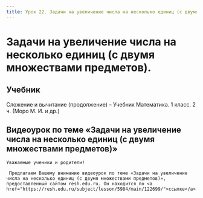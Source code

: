 ```yaml
---
title: Урок 22. Задачи на увеличение числа на несколько единиц (с двумя множествами предметов).
---
```


# Задачи на увеличение числа на несколько единиц (с двумя множествами предметов).

## Учебник

Сложение и вычитание (продолжение) – Учебник Математика. 1 класс. 2 ч. (Моро М. И. и др.)

## Видеоурок по теме «Задачи на увеличение числа на несколько единиц (с двумя множествами предметов)»

<p>
	Уважаемые ученики и родители!  
</p>
<p>
	 Предлагаем Вашему вниманию видеоурок по теме «Задачи на увеличение числа на несколько единиц (с двумя множествами предметов)», предоставленный сайтом resh.edu.ru. Он находится по <a href="https://resh.edu.ru/subject/lesson/5984/main/122699/">ссылке</a>.
</p>